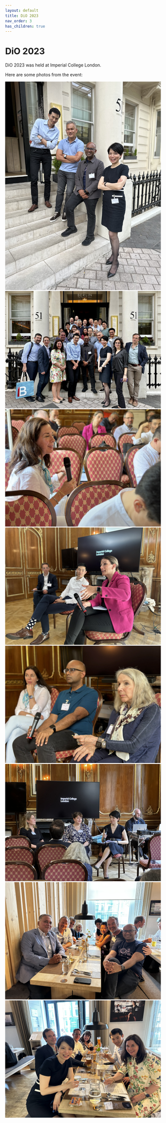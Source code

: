 ```yaml
---
layout: default
title: DiO 2023
nav_order: 3
has_children: true
---
```


# DiO 2023

DiO 2023 was held at Imperial College London.

Here are some photos from the event:

![DiO 2023](dio_2023/dio_2023_photos/dio_2023_1.jpg)
![DiO 2023](dio_2023/dio_2023_photos/dio_2023_2.jpg)
![DiO 2023](dio_2023/dio_2023_photos/dio_2023_3.jpg)
![DiO 2023](dio_2023/dio_2023_photos/dio_2023_4.jpg)
![DiO 2023](dio_2023/dio_2023_photos/dio_2023_5.jpg)
![DiO 2023](dio_2023/dio_2023_photos/dio_2023_6.jpg)
![DiO 2023](dio_2023/dio_2023_photos/dio_2023_7.jpg)
![DiO 2023](dio_2023/dio_2023_photos/dio_2023_8.jpg)